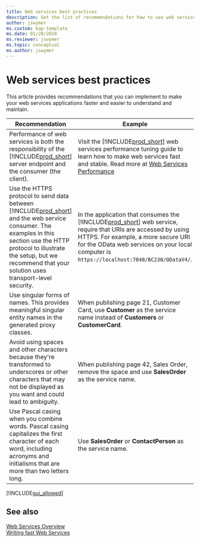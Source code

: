 ```yaml
---
title: Web services best practices
description: Get the list of recommendations for how to use web services in your Business Central solution.
author: jswymer
ms.custom: bap-template
ms.date: 01/28/2024
ms.reviewer: jswymer
ms.topic: conceptual
ms.author: jswymer
---
```


# Web services best practices

This article provides recommendations that you can implement to make your web services applications faster and easier to understand and maintain.  
  
|Recommendation|Example|  
|--------------------|-------------|  
| Performance of web services is both the responsibility of the [!INCLUDE[prod_short](../developer/includes/prod_short.md)] server endpoint and the consumer (the client). | Visit the [!INCLUDE[prod_short](../developer/includes/prod_short.md)] web services performance tuning guide to learn how to make web services fast and stable. Read more at [Web Services Performance](web-service-performance.md)   |
|Use the HTTPS protocol to send data between [!INCLUDE[prod_short](../developer/includes/prod_short.md)] and the web service consumer. The examples in this section use the HTTP protocol to illustrate the setup, but we recommend that your solution uses transport-level security.|In the application that consumes the [!INCLUDE[prod_short](../developer/includes/prod_short.md)] web service, require that URIs are accessed by using HTTPS. For example, a more secure URI for the OData web services on your local computer is `https://localhost:7048/BC230/ODataV4/`.|  
|Use singular forms of names. This provides meaningful singular entity names in the generated proxy classes.|When publishing page 21, Customer Card, use **Customer** as the service name instead of **Customers** or **CustomerCard**.|  
|Avoid using spaces and other characters because they're transformed to underscores or other characters that may not be displayed as you want and could lead to ambiguity.|When publishing page 42, Sales Order, remove the space and use **SalesOrder** as the service name.|  
|Use Pascal casing when you combine words. Pascal casing capitalizes the first character of each word, including acronyms and initialisms that are more than two letters long.|Use **SalesOrder** or **ContactPerson** as the service name.|

[!INCLUDE[gui_allowed](../developer/includes/include-gui-allowed.md)]

## See also

[Web Services Overview](web-services.md)  
[Writing fast Web Services](../performance/performance-developer.md)
